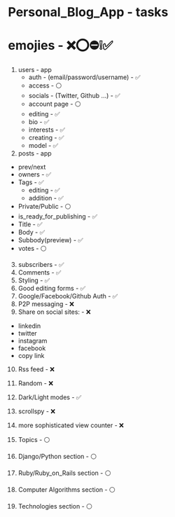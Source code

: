 # Personal_Blog_App - tasks
# emojies - ❌⭕️⛔️❕✅
1. users - app
   - auth - (email/password/username) - ✅
   - access - ⚪️
   - socials - (Twitter, Github ...) - ✅
    - account page - ⚪️
    - editing - ✅
   - bio - ✅
   - interests - ✅
    - creating - ✅
    - model - ✅
2. posts - app
  - prev/next
  - owners - ✅
  - Tags - ✅
    - editing - ✅
    - addition - ✅
  - Private/Public - ⚪️
  - is_ready_for_publishing - ✅
  - Title - ✅
  - Body - ✅
  - Subbody(preview) - ✅
  - votes - ⚪️
3. subscribers - ✅
4. Comments - ✅
5. Styling - ✅
6. Good editing forms - ✅
7. Google/Facebook/Github Auth  - ✅
8. P2P messaging - ❌
9. Share on social sites: - ❌
  - linkedin
  - twitter
  - instagram
  - facebook
  - copy link
10. Rss feed - ❌
12. Random - ❌
13. Dark/Light modes - ✅
14. scrollspy - ❌
15. more sophisticated view counter - ❌

11. Topics - ⚪️
16. Django/Python section - ⚪️
17. Ruby/Ruby_on_Rails section - ⚪️
18. Computer Algorithms section - ⚪️
19. Technologies section - ⚪️